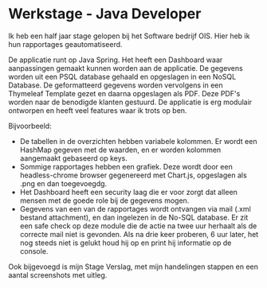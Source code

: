 # Werkstage - Java Developer
Ik heb een half jaar stage gelopen bij het Software bedrijf OIS. Hier heb ik hun rapportages geautomatiseerd. 

De applicatie runt op Java Spring. Het heeft een Dashboard waar aanpassingen gemaakt kunnen worden aan de applicatie. De gegevens worden uit een PSQL database gehaald en opgeslagen in een NoSQL Database. De geformatteerd gegevens worden vervolgens in een Thymeleaf Template gezet en daarna opgeslagen als PDF. Deze PDF's worden naar de benodigde klanten gestuurd. De applicatie is erg modulair ontworpen en heeft veel features waar ik trots op ben. 

Bijvoorbeeld:

- De tabellen in de overzichten hebben variabele kolommen. Er wordt een HashMap gegeven met de waarden, en er worden kolommen aangemaakt gebaseerd op keys.
- Sommige rapportages hebben een grafiek. Deze wordt door een headless-chrome browser gegenereerd met Chart.js, opgeslagen als .png en dan toegevoegdg. 
- Het Dashboard heeft een security laag die er voor zorgt dat alleen mensen met de goede role bij de gegevens mogen. 
- Gegevens van een van de rapportages wordt ontvangen via mail (.xml bestand attachment), en dan ingelezen in de No-SQL database. Er zit een safe check op deze module die de actie na twee uur herhaalt als de correcte mail niet is gevonden. Als na drie keer proberen, 6 uur later, het nog steeds niet is gelukt houd hij op en print hij informatie op de console. 

Ook bijgevoegd is mijn Stage Verslag, met mijn handelingen stappen en een aantal screenshots met uitleg. 


